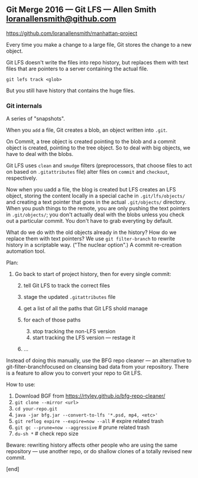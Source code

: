 ## Git Merge 2016 — Git LFS — Allen Smith loranallensmith@github.com

https://github.com/loranallensmith/manhattan-project

Every time you make a change to a large file, Git stores the change to a new object.

Git LFS doesn't write the files into repo history, but replaces them with text files that are pointers to a server containing the actual file.

```git
git lefs track <glob>
```

But you still have history that contains the huge files.

### Git internals

A series of "snapshots". 

When you `add` a file, Git creates a blob, an object written into `.git`.

On Commit, a tree object is created pointing to the blob and a commit object is created, pointing to the tree object. So to deal with big objects, we have to deal with the blobs.

Git LFS uses `clean` and `smudge` filters (preprocessors, that choose files to act on based on `.gitattributes` file) alter files on `commit` and `checkout`, respectively.

Now when you uadd a file, the blog is created but LFS creates an LFS object, storing the content locally in a special cache in `.git/lfs/objects/` and creating a text pointer that goes in the actual `.git/objects/` directory. When you push things to the remote, you are only pushing the text pointers in `.git/objects/`; you don't actually deal with the blobs unless you check out a particular commit. You don't have to grab everyting by default.

What do we do with the old objects already in the history? How do we replace them with text pointers? We use `git filter-branch` to rewrite history in a scriptable way. ("The nuclear option".) A commit re-creation automation tool.

Plan:

 1. Go back to start of project history, then for every single commit:

    2. tell Git LFS to track the correct files
    2. stage the updated `.gitattributes` file
    2. get a list of all the paths that Git LFS shold manage
    2. for each of those paths

       3. stop tracking the non-LFS version
       3. start tracking the LFS version — restage it

    2. ...

Instead of doing this manually, use the BFG repo cleaner — an alternative to git-filter-branchfocused on cleansing bad data from your repository. There is a feature to allow you to convert your repo to Git LFS.

How to use:

 1. Download BGF from https://rtyley.github.io/bfg-repo-cleaner/
 1. `git clone --mirror <url>`
 1. `cd your-repo.git`
 1. `java -jar bfg.jar --convert-to-lfs '*.psd, mp4, <etc>'`
 1. `git reflog expire --expire=now --all` # expire related trash
 1. `git gc --prune=now --aggressive`      # prune related trash
 1. `du-sh *`                              # check repo size

Beware: rewriting history affects other people who are using the same repository — use another repo, or do shallow clones of a totally revised new commit.



[end]